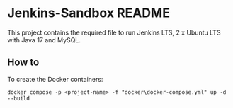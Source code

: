 # Jenkins-Sandbox README

This project contains the required file to run Jenkins LTS, 2 x Ubuntu LTS with Java 17 and MySQL.

## How to
To create the Docker containers:

`docker compose -p <project-name> -f "docker\docker-compose.yml" up -d --build`

